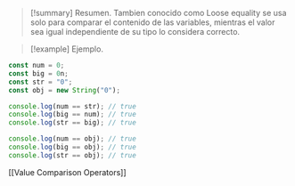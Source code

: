 >[!summary] Resumen.
>Tambien conocido como Loose equality se usa solo para comparar el contenido de las variables, mientras el valor sea igual independiente de su tipo lo considera correcto.

>[!example] Ejemplo.
```javascript
const num = 0;
const big = 0n;
const str = "0";
const obj = new String("0");

console.log(num == str); // true
console.log(big == num); // true
console.log(str == big); // true

console.log(num == obj); // true
console.log(big == obj); // true
console.log(str == obj); // true

```

[[Value Comparison Operators]]